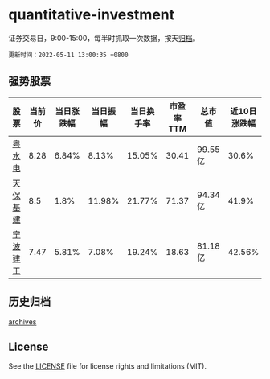 # quantitative-investment

证券交易日，9:00-15:00，每半时抓取一次数据，按天[归档](archives)。

`更新时间：2022-05-11 13:00:35 +0800`

## 强势股票

|股票|当前价|当日涨跌幅|当日振幅|当日换手率|市盈率TTM|总市值|近10日涨跌幅|
|----|----|----|----|----|----|----|----|
|[粤水电](https://xueqiu.com/S/SZ002060)|8.28|6.84%|8.13%|15.05%|30.41|99.55亿|30.6%|
|[天保基建](https://xueqiu.com/S/SZ000965)|8.5|1.8%|11.98%|21.77%|71.37|94.34亿|41.9%|
|[宁波建工](https://xueqiu.com/S/SH601789)|7.47|5.81%|7.08%|19.24%|18.63|81.18亿|42.56%|

## 历史归档

[archives](archives)

## License

See the [LICENSE](LICENSE) file for license rights and limitations (MIT).